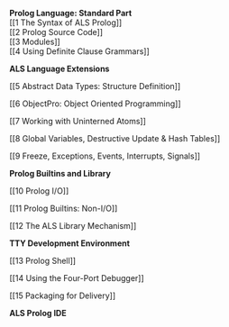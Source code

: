 <!--[[Home]]-->
**Prolog Language: Standard Part**  
[[1 The Syntax of ALS Prolog]]  
[[2 Prolog Source Code]]  
[[3 Modules]]  
[[4 Using Definite Clause Grammars]]  

**ALS Language Extensions**

[[5 Abstract Data Types: Structure Definition]]

[[6 ObjectPro: Object Oriented Programming]]

[[7 Working with Uninterned Atoms]]

[[8 Global Variables, Destructive Update & Hash Tables]]

[[9 Freeze, Exceptions, Events, Interrupts, Signals]]

**Prolog Builtins and Library**

[[10 Prolog I/O]]

[[11 Prolog Builtins: Non-I/O]]

[[12 The ALS Library Mechanism]]

**TTY Development Environment**

[[13 Prolog Shell]]

[[14 Using the Four-Port Debugger]]

[[15 Packaging for Delivery]]

**ALS Prolog IDE**
